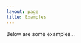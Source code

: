 ```yaml
---
layout: page
title: Examples
---
```


Below are some examples...

<script src="./floorplan-projects.js"></script>

<floorplan-projects></floorplan-projects>
